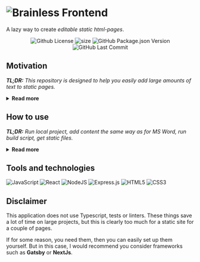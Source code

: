 # ![Brainless Frontend](https://user-images.githubusercontent.com/3176886/177050807-687a6a90-f2a3-4a40-b09f-b10836a55d5a.png)
A lazy way to create *editable static html-pages*.

<p align="center">
<img alt="Github License" src="https://img.shields.io/github/license/SW999/brainless-frontend" />
<img alt="size" src="https://img.shields.io/github/repo-size/SW999/brainless-frontend" />
<img alt="GitHub Package.json Version" src="https://img.shields.io/github/package-json/v/SW999/brainless-frontend" />
<img alt="GitHub Last Commit" src="https://img.shields.io/github/last-commit/SW999/brainless-frontend" />
</p>

## Motivation
_**TL;DR:** This repository is designed to help you easily add large amounts of text to static pages._

<details>
<summary><strong>Read more</strong></summary>
There can be many reasons why you need a simple html-page with lots of text.

Let's say you have a popular Telegram channel. From time to time, users ask you the same questions and you are forced to answer them every time. Again and again.

A good reason to create a simple FAQ page, place it on free hosting and fix the link to this page in the header of the Telegram channel. Perhaps this will help a little to keep the mood in good condition. However, adding a large amount of text to a html-page is quite tedious.

Now you have two annoying issues.

To create static pages, of course, you can use popular solutions such as [Gatsby](https://www.gatsbyjs.com/) or [NextJS](https://nextjs.org/). But these solutions seem a bit overkill for such a simple task.

With this repository, you can create _simple editable html-pages_ with less headache.
</details>

## How to use
_**TL;DR:** Run local project, add content the same way as for MS Word, run build script, get static files._

<details>
<summary><strong>Read more</strong></summary>

![process](https://user-images.githubusercontent.com/3176886/177589292-2a85b656-252b-43d0-83f2-6e3e5a053e0c.jpg)
- Clone repo
- Install dependencies
```sh
npm i
```
- Edit file '**_client/public/index.html_**' to update title, description and so on
- Edit styles '**_client/src/App.css_**'
- Edit file '**_client/src/App.js_**' to add actual layout
- In all places where you need editable content, you should add a component:
```js
<EditableContent id='an-unique-identifier' />
```

This component has a unique required prop '**id**' and two optional props: **wrapperTag** (please find supported tags in the **WRAPPER_TAGS** constant) and **wrapperClass**.

This is the end of the development process :wink:

---

- Run to open editable version locally
```sh
npm start
```
- Add content the same way as on any text editor
- Run to prepare final static version (path '**client/build**/')
```sh
npm run build
```
- Configure [deployment process](client/README.md) if needed.
I use Github Pages as hosting for this project. To build and deploy I have created an additional script to _**package.json**_ file:
```sh
"deploy": "npm run build && gh-pages -d client/build"
```
If you have to include an additional javascript file please do it at the end of '**client/public/index.html**' file with the _required_ CSS class '**userscript**' or update existed file:
```js
<script src="%PUBLIC_URL%/static/js/userscript.js" class="userscript"></script>
```
That's it!
</details>

## Tools and technologies
![JavaScript](https://img.shields.io/badge/javascript-%23323330.svg?style=for-the-badge&logo=javascript&logoColor=%23F7DF1E) ![React](https://img.shields.io/badge/react-%2320232a.svg?style=for-the-badge&logo=react&logoColor=%2361DAFB) 	![NodeJS](https://img.shields.io/badge/node.js-6DA55F?style=for-the-badge&logo=node.js&logoColor=white) ![Express.js](https://img.shields.io/badge/express.js-%23404d59.svg?style=for-the-badge&logo=express&logoColor=%2361DAFB) ![HTML5](https://img.shields.io/badge/html5-%23E34F26.svg?style=for-the-badge&logo=html5&logoColor=white) ![CSS3](https://img.shields.io/badge/css3-%231572B6.svg?style=for-the-badge&logo=css3&logoColor=white)

## Disclaimer
This application does not use Typescript, tests or linters. These things save a lot of time on large projects, but this is clearly too much for a static site for a couple of pages.

If for some reason, you need them, then you can easily set up them yourself. But in this case, I would recommend you consider frameworks such as **Gatsby** or **NextJs**.
